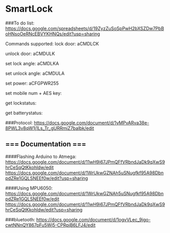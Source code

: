 # SmartLock

###To do list: 
https://docs.google.com/spreadsheets/d/19ZyzZuSoSpPwH2bXSZDw7PbBoHNsoOeRNcEBVYKHNQs/edit?usp=sharing

Commands supported:
lock door: aCMDLCK

unlock door: aCMDULK

set lock angle: aCMDLKA

set unlock angle: aCMDULA

set power: aCFGPWR255

set mobile num + AES key:

get lockstatus:

get batterystatus:


###Protocol:
https://docs.google.com/document/d/1yMPvARva38e-8PWL3v8qW1j1Ls_Tr_gURRmiZ7balbk/edit

## === Documentation === 

####Flashing Arduino to Atmega: 
https://docs.google.com/document/d/11wH9i67JPmQFfVRbndJaDk9qXwS9hrCeSqQtKkohldw/edit
https://docs.google.com/document/d/1WrUkwGZNAh5uSNugfkf95A98DbnpdZRe1GQLSNEEf0w/edit?usp=sharing

####Using MPU6050: 
https://docs.google.com/document/d/1WrUkwGZNAh5uSNugfkf95A98DbnpdZRe1GQLSNEEf0w/edit
https://docs.google.com/document/d/11wH9i67JPmQFfVRbndJaDk9qXwS9hrCeSqQtKkohldw/edit?usp=sharing

###bluetooth:
https://docs.google.com/document/d/1ogvVLec_9jgo-cwtNNnQY867pFu5Wj5-CPRpjB6LFJ4/edit
